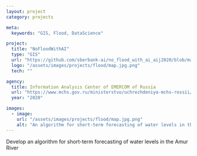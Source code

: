```yaml
---
layout: project
category: projects

meta:
  keywords: "GIS, Flood, DataScience"

project:
  title: "NoFloodWithAI"
  type: "GIS"
  url: "https://github.com/sberbank-ai/no_flood_with_ai_aij2020/blob/main/README.en.md"
  logo: "/assets/images/projects/flood/map.jpg.png"
  tech: ""

agency:
  title: Information Analysis Center of EMERCOM of Russia
  url: "https://www.mchs.gov.ru/ministerstvo/uchrezhdeniya-mchs-rossii/federalnye-gosudarstvennye-byudzhetnye-uchrezhdeniya/fgbu-informacionno-analiticheskiy-centr-mchs-rossii"
  year: "2020"

images:
  - image:
    url: "/assets/images/projects/flood/map.jpg.png"
    alt: "An algorithm for short-term forecasting of water levels in the Amur River"
---
```


<p class="lead">Develop an algorithm for short-term forecasting of water levels in the Amur River</p>

